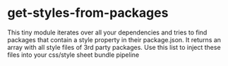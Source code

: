 # get-styles-from-packages

This tiny module iterates over all your dependencies and tries to find packages that contain
a style property in their package.json. It returns an array with all style files of 3rd party
packages. Use this list to inject these files into your css/style sheet bundle pipeline
